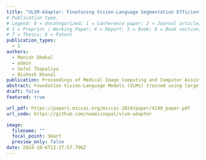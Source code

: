 ```yaml
---
title: "VLSM-Adapter: Finetuning Vision-Language Segmentation Efficiently with Lightweight Blocks"
# Publication type.
# Legend: 0 = Uncategorized; 1 = Conference paper; 2 = Journal article;
# 3 = Preprint / Working Paper; 4 = Report; 5 = Book; 6 = Book section;
# 7 = Thesis; 8 = Patent
publication_types:
  - 1
authors:
  - Manish Dhakal
  - admin
  - Safal Thapaliya
  - Bishesh Khanal
publication: Proceedings of Medical Image Computing and Computer Assisted Intervention -- MICCAI 2024
abstract: Foundation Vision-Language Models (VLMs) trained using large-scale open-domain images and text pairs have recently been adapted to develop Vision-Language Segmentation Models (VLSMs) that allow providing text prompts during inference to guide image segmentation. If robust and powerful VLSMs can be built for medical images, it could aid medical professionals in many clinical tasks where they must spend substantial time delineating the target structure of interest. VLSMs for medical images resort to fine-tuning base VLM or VLSM pretrained on open-domain natural image datasets due to fewer annotated medical image datasets; this fine-tuning is resource-consuming and expensive as it usually requires updating all or a significant fraction of the pretrained parameters. Recently, lightweight blocks called adapters have been proposed in VLMs that keep the pretrained model frozen and only train adapters during fine-tuning, substantially reducing the computing resources required. We introduce a novel adapter, VLSM-Adapter, that can fine-tune pretrained vision-language segmentation models using transformer encoders. Our experiments in widely used CLIP-based segmentation models show that with only 3 million trainable parameters, the VLSM-Adapter outperforms state-of-the-art and is comparable to the upper bound end-to-end fine-tuning. The source code is available at https://github.com/naamiinepal/vlsm-adapter.
draft: false
featured: true

url_pdf: https://papers.miccai.org/miccai-2024/paper/4190_paper.pdf
url_code: https://github.com/naamiinepal/vlsm-adapter

image:
  filename: ""
  focal_point: Smart
  preview_only: false
date: 2024-10-6T12:27:57.796Z
---
```

